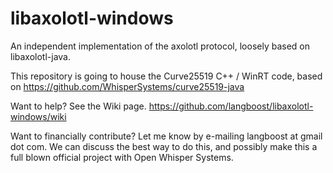 # libaxolotl-windows
An independent implementation of the axolotl protocol, loosely based on libaxolotl-java.

This repository is going to house the Curve25519 C++ / WinRT code, based on https://github.com/WhisperSystems/curve25519-java

Want to help? See the Wiki page.
https://github.com/langboost/libaxolotl-windows/wiki

Want to financially contribute? Let me know by e-mailing langboost at gmail dot com. We can discuss the best way to do this, and possibly make this a full blown official project with Open Whisper Systems.
